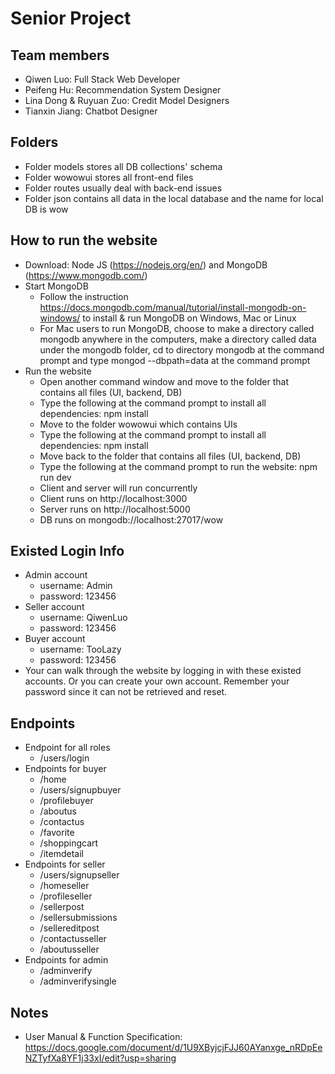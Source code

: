 # Senior Project

## Team members
- Qiwen Luo: Full Stack Web Developer
- Peifeng Hu: Recommendation System Designer
- Lina Dong & Ruyuan Zuo: Credit Model Designers
- Tianxin Jiang: Chatbot Designer

## Folders
- Folder models stores all DB collections' schema 
- Folder wowowui stores all front-end files
- Folder routes usually deal with back-end issues
- Folder json contains all data in the local database and the name for local DB is wow

## How to run the website
- Download: Node JS (https://nodejs.org/en/) and MongoDB (https://www.mongodb.com/)
- Start MongoDB
     - Follow the instruction https://docs.mongodb.com/manual/tutorial/install-mongodb-on-windows/ to install & run MongoDB on Windows, Mac or Linux
     - For Mac users to run MongoDB, choose to make a directory called mongodb anywhere in the computers, make a directory called data under the mongodb folder, cd to directory mongodb at the command prompt and type mongod --dbpath=data at the command prompt  
- Run the website
     - Open another command window and move to the folder that contains all files (UI, backend, DB)
     - Type the following at the command prompt to install all dependencies: npm install
     - Move to the folder wowowui which contains UIs
     - Type the following at the command prompt to install all dependencies: npm install
     - Move back to the folder that contains all files (UI, backend, DB)
     - Type the following at the command prompt to run the website: npm run dev 
     - Client and server will run concurrently
     - Client runs on http://localhost:3000
     - Server runs on http://localhost:5000
     - DB runs on mongodb://localhost:27017/wow
## Existed Login Info
- Admin account
     - username: Admin
     - password: 123456
- Seller account
     - username: QiwenLuo
     - password: 123456
- Buyer account
     - username: TooLazy
     - password: 123456
- Your can walk through the website by logging in with these existed accounts. Or you can create your own account. Remember your password since it can not be retrieved and reset.

## Endpoints
- Endpoint for all roles
     - /users/login
- Endpoints for buyer
     - /home
     - /users/signupbuyer
     - /profilebuyer
     - /aboutus
     - /contactus
     - /favorite
     - /shoppingcart
     - /itemdetail
- Endpoints for seller
     - /users/signupseller
     - /homeseller
     - /profileseller
     - /sellerpost
     - /sellersubmissions
     - /sellereditpost
     - /contactusseller
     - /aboutusseller
- Endpoints for admin
     - /adminverify
     - /adminverifysingle

## Notes
- User Manual & Function Specification: https://docs.google.com/document/d/1U9XByjcjFJJ60AYanxge_nRDpEeNZTyfXa8YF1j33xI/edit?usp=sharing
